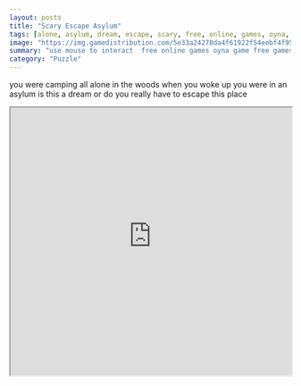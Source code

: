 ```yaml
---
layout: posts
title: "Scary Escape Asylum"
tags: [alone, asylum, dream, escape, scary, free, online, games, oyna, game, free, games, play, play, games]
image: "https://img.gamedistribution.com/5e33a24270da4f61922f54eebf4f9592.jpg"
summary: "use mouse to interact  free online games oyna game free games play play games"
category: "Puzzle"
---
```


you were camping all alone in the woods when you woke up you were in an asylum is this a dream or do you really have to escape this place

<iframe width="100%" height="480px;" src="https://flash.gamedistribution.com?game=5e33a24270da4f61922f54eebf4f9592"></iframe>